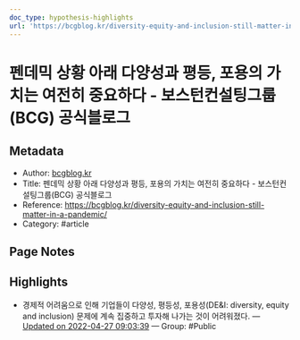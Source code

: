 ```yaml
---
doc_type: hypothesis-highlights
url: 'https://bcgblog.kr/diversity-equity-and-inclusion-still-matter-in-a-pandemic/'
---
```


# 펜데믹 상황 아래 다양성과 평등, 포용의 가치는 여전히 중요하다 - 보스턴컨설팅그룹(BCG) 공식블로그

## Metadata
- Author: [bcgblog.kr]()
- Title: 펜데믹 상황 아래 다양성과 평등, 포용의 가치는 여전히 중요하다 - 보스턴컨설팅그룹(BCG) 공식블로그
- Reference: https://bcgblog.kr/diversity-equity-and-inclusion-still-matter-in-a-pandemic/
- Category: #article

## Page Notes
## Highlights
- 경제적 어려움으로 인해 기업들이 다양성, 평등성, 포용성(DE&I: diversity, equity and inclusion) 문제에 계속 집중하고 투자해 나가는 것이 어려워졌다. — [Updated on 2022-04-27 09:03:39](https://hyp.is/fespzsW9EeyylWc5K-H9sA/bcgblog.kr/diversity-equity-and-inclusion-still-matter-in-a-pandemic/) — Group: #Public




